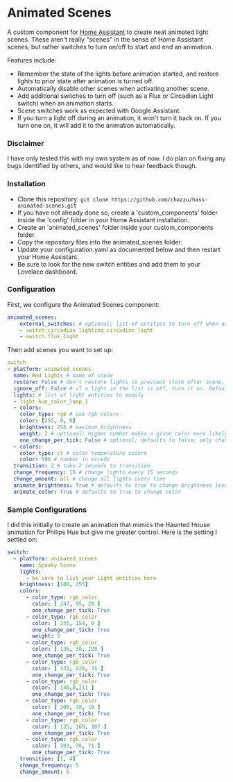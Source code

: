 # Animated Scenes
A custom component for [Home Assistant](https://www.home-assistant.io/) to create neat animated light scenes. These aren't really "scenes" in the sense of Home Assistant scenes, but rather switches to turn on/off to start and end an animation.

Features include:
- Remember the state of the lights before animation started, and restore lights to prior state after animation is turned off.
- Automatically disable other scenes when activating another scene.
- Add additional switches to turn off (such as a Flux or Circadian Light switch) when an animation starts.
- Scene switches work as expected with Google Assistant.
- If you turn a light off during an animation, it won't turn it back on. If you turn one on, it will add it to the animation automatically.

### Disclaimer
I have only tested this with my own system as of now. I do plan on fixing any bugs identified by others, and would like to hear feedback though.

### Installation
- Clone this repository: `git clone https://github.com/chazzu/hass-animated-scenes.git`
- If you have not already done so, create a 'custom_components' folder inside the 'config' folder in your Home Assistant installation.
- Create an 'animated_scenes' folder inside your custom_components folder.
- Copy the repository files into the animated_scenes folder.
- Update your configuration.yaml as documented below and then restart your Home Assistant.
- Be sure to look for the new switch entities and add them to your Lovelace dashboard.

### Configuration 

First, we configure the Animated Scenes component:

```yaml
animated_scenes:
    external_switches: # optional; list of entities to turn off when activating a scene
    - switch.circadian_lighting_circadian_light
    - switch.flux_light 
```

Then add scenes you want to set up:

```yaml
switch
- platform: animated_scenes
  name: Red Lights # name of scene
  restore: False # don't restore lights to previous state after scene, defaults to True
  ignore_off: False # if a light in the list is off, turn it on. Defaults to True, meaning lights will be ignored if they are off.
  lights: # list of light entities to modify
  - light.hue_color_lamp_1
  - colors:
    color_type: rgb # use rgb colors
    color: [255, 0, 0]
    brightness: 255 # maximum brightness
    weight: 2 # optional; higher number makes a given color more likely to appear. Default is 10, so you can choose some numbers to be less frequent
    one_change_per_tick: False # optional; defaults to false; only change color OR brightness on each tick, don't do both
  - colors:
    color_type: ct # color temperature colors
    color: 500 # number in mireds
  transition: 2 # take 2 seconds to transition
  change_frequency: 15 # change lights every 15 seconds
  change_amount: all # change all lights every time
  animate_brightness: True # defaults to true to change brightness level
  animate_color: True # defaults to true to change color
```

### Sample Configurations
I did this initially to create an animation that mimics the Haunted House animation for Philips Hue but give me greater control. Here is the setting I settled on:

```yaml
switch:
  - platform: animated_scenes
    name: Spooky Scene
    lights:
      - be sure to list your light entities here
    brightness: [100, 255]
    colors:
      - color_type: rgb_color
        color: [ 247, 95, 28 ]
        one_change_per_tick: True
      - color_type: rgb_color
        color: [ 255, 154, 0 ]
        one_change_per_tick: True
        weight: 5
      - color_type: rgb_color
        color: [ 136, 30, 228 ]
        one_change_per_tick: True
      - color_type: rgb_color
        color: [ 133, 226, 31 ]
        one_change_per_tick: True
      - color_type: rgb_color
        color: [ 148,0,211 ]
        one_change_per_tick: True
      - color_type: rgb_color
        color: [ 200, 10, 10 ]
        one_change_per_tick: True
      - color_type: rgb_color
        color: [ 135, 169, 107 ]
        one_change_per_tick: True
      - color_type: rgb_color
        color: [ 103, 76, 71 ]
        one_change_per_tick: True
    transition: [1, 4]
    change_frequency: 5
    change_amount: 6
```